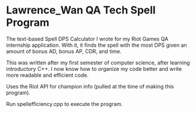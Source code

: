 # Lawrence_Wan QA Tech Spell Program

The text-based Spell DPS Calculator I wrote for my Riot Games QA internship application. With it, it finds the spell with the most DPS given an amount of bonus AD, bonus AP, CDR, and time.

This was written after my first semester of computer science, after learning introductory C++. I now know how to organize my code better and write more readable and efficient code. 

Uses the Riot API for champion info (pulled at the time of making this program).

Run spellefficiency.cpp to execute the program.


